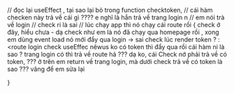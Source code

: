 // đọc lại useEffect , tại sao lại bỏ trong function checktoken,
// cái hàm checken này trả về cái gì ???? e nghĩ là hắn trả về trang login n // em nói trà về login
// check ri là sai
// lúc chạy app thì nó chạy cái route rồi
{
check ở đây, hiểu chưa - dạ 
check như em là nó đã chạy qua homepage rồi , xong em dùng event load nó mới đẩy qua login -> sai 
check lúc render token ? <route homepage>: <route login
check useEffec nêwus ko có token thì đẩy qua
rồi cái hàm ni là sao ? trang login có thì trả về route hả ??? dạ ko, cái Check nớ phải trả về có token, ???
ở trên em return về trang login, mà dưới check trả về có token là sao ??? vâng để em sửa lại

}
